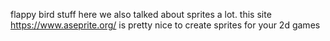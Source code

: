 flappy bird stuff here 
 we also talked about sprites a lot. 
 this site https://www.aseprite.org/ is pretty nice to create sprites for your 2d games
